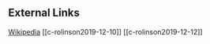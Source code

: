## External Links
[Wikipedia](https://en.wikipedia.org/wiki/Br%C4%81hmanahatya)
[[c-rolinson2019-12-10]]
[[c-rolinson2019-12-12]]